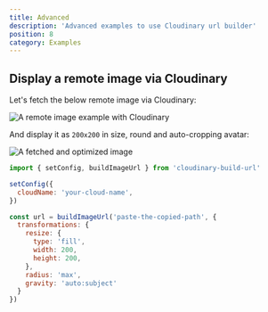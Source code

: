 ```yaml
---
title: Advanced
description: 'Advanced examples to use Cloudinary url builder'
position: 8
category: Examples
---
```


## Display a remote image via Cloudinary

Let's fetch the below remote image via Cloudinary:

![A remote image example with Cloudinary](https://icatcare.org/app/uploads/2018/07/Thinking-of-getting-a-cat.png)

And display it as `200x200` in size, round and auto-cropping avatar:

![A fetched and optimized image](https://res.cloudinary.com/mayashavin/image/fetch/c_fill,f_auto,g_auto:subject,h_200,q_auto,w_200,r_max/https://icatcare.org/app/uploads/2018/07/Thinking-of-getting-a-cat.png)

```js
import { setConfig, buildImageUrl } from 'cloudinary-build-url'

setConfig({
  cloudName: 'your-cloud-name',
})

const url = buildImageUrl('paste-the-copied-path', {
  transformations: {
    resize: {
      type: 'fill',
      width: 200,
      height: 200,
    },
    radius: 'max',
    gravity: 'auto:subject'
  }
})
```